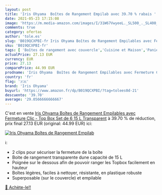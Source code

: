 ```yaml
---
layout: post
title: 'Iris Ohyama  Boîtes de Rangement Empilab avec 39.70 % rabais '
date: 2021-05-23 17:15:08
image: 'https://m.media-amazon.com/images/I/31W67VwyeeL._SL500_._SL400_.jpg'
comments: true
category: ofertas
author: 'tole.es'
slug: 'B019QCXPBI-fr Iris Ohyama Boîtes de Rangement Empilables avec Fermeture...'
sku: 'B019QCXPBI-fr'
tags: [ 'Boîtes de rangement avec couvercle','Cuisine et Maison','Paniers et boîtes de rangement','Rangement et organisation','iris ohyama', ]
actualPrice: 27.13 EUR
currency: EUR
price: 27.13
comparePrice: 44.99 EUR
prodname: 'Iris Ohyama  Boîtes de Rangement Empilables avec Fermeture Clic - Top Box  Set de 6  15 L  Transparent'
country: 'fr'
flag: '🇫🇷'
brand: 'Iris Ohyama'
buyurl: 'https://www.amazon.fr/dp/B019QCXPBI/?tag=tolees0d-21'
descuento: '39.70'
average: '29.0566666666667'
---
```


C'est en vente [Iris Ohyama  Boîtes de Rangement Empilables avec Fermeture Clic - Top Box  Set de 6  15 L  Transparent](https://www.amazon.fr/dp/B019QCXPBI/?tag=tolees0d-21)  à  39.70 % de réduction, prix final  27.13 EUR (original: 44.99 EUR) ici:

[![Iris Ohyama  Boîtes de Rangement Empilab](https://m.media-amazon.com/images/I/31W67VwyeeL._SL500_._SL400_.jpg)](https://www.amazon.fr/dp/B019QCXPBI/?tag=tolees0d-21)

ℹ️:

- 2 clips pour sécuriser la fermeture de la boîte
- Boite de rangement transparente dune capacité de 15 L
- Poignée sur le dessous afin de pouvoir ranger les Topbox facilement en hauteur
- Boîtes légères, faciles à nettoyer, résistante, en plastique robuste
- Superposable (sur le couvercle) et empilable

[🛒 Achète-le!!](https://www.amazon.fr/dp/B019QCXPBI/?tag=tolees0d-21)
